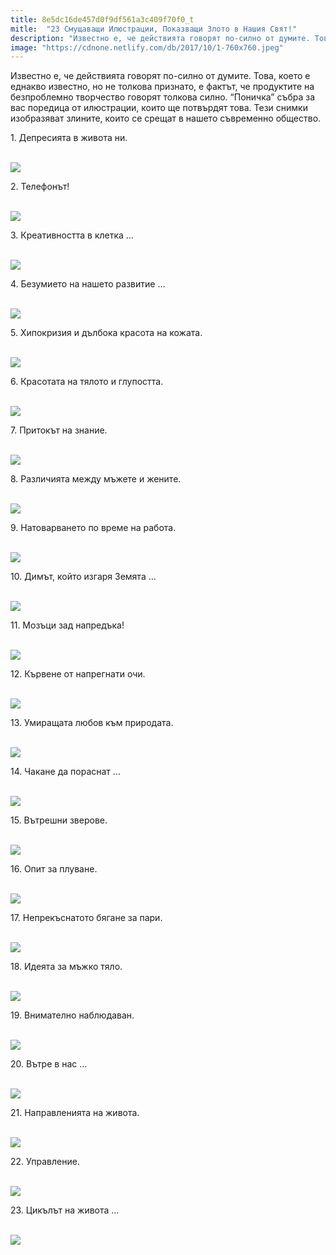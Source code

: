 ```yaml
---
title: 8e5dc16de457d0f9df561a3c409f70f0_t
mitle:  "23 Смущаващи Илюстрации, Показващи Злото в Нашия Свят!"
description: "Известно е, че действията говорят по-силно от думите. Това, което е еднакво известно, но не толкова признато, е фактът, че продуктите на безпроблемно творчество гово�"
image: "https://cdnone.netlify.com/db/2017/10/1-760x760.jpeg"
---
```


 <p>Известно е, че действията говорят по-силно от думите. Това, което е еднакво известно, но не толкова признато, е фактът, че продуктите на безпроблемно творчество говорят толкова силно. “Поничка” събра за вас поредица от илюстрации, които ще потвърдят това. Тези снимки изобразяват злините, които се срещат в нашето съвременно общество.</p>      <p>1. Депресията в живота ни.</p> <p> <br/><img src="https://cdnone.netlify.com/db/2017/10/1-760x760.jpeg"/><br/></p> <p>2. Телефонът!</p>      <p> <br/><img src="https://cdnone.netlify.com/db/2017/10/2-760x760.jpeg"/><br/></p> <p>3. Креативността в клетка …</p> <p> <br/><img src="https://cdnone.netlify.com/db/2017/10/3-760x919.jpeg"/><br/></p> <p>4. Безумието на нашето развитие …</p>      <p> <br/><img src="https://cdnone.netlify.com/db/2017/10/4-760x760.jpeg"/><br/></p> <p>5. Хипокризия и дълбока красота на кожата.</p> <p> <br/><img src="https://cdnone.netlify.com/db/2017/10/5-760x760.jpeg"/><br/></p> <p>6. Красотата на тялото и глупостта.</p> <p> <br/><img src="https://cdnone.netlify.com/db/2017/10/6-760x760.jpeg"/><br/></p> <p>7. Притокът на знание.</p>      <p> <br/><img src="https://cdnone.netlify.com/db/2017/10/7-760x760.jpeg"/><br/></p> <p>8. Различията между мъжете и жените.</p> <p> <br/><img src="https://cdnone.netlify.com/db/2017/10/8-760x760.jpeg"/><br/></p> <p>9. Натоварването по време на работа.</p>      <p> <br/><img src="https://cdnone.netlify.com/db/2017/10/9-760x760.jpeg"/><br/></p> <p>10. Димът, който изгаря Земята …</p> <p> <br/><img src="https://cdnone.netlify.com/db/2017/10/10-760x760.jpeg"/><br/></p> <p>11. Мозъци зад напредъка!</p> <p> <br/><img src="https://cdnone.netlify.com/db/2017/10/11-760x760.jpeg"/><br/></p> <p>12. Кървене от напрегнати очи.</p> <p> <br/><img src="https://cdnone.netlify.com/db/2017/10/12-760x760.jpeg"/><br/></p> <p>13. Умиращата любов към природата.</p> <p> <br/><img src="https://cdnone.netlify.com/db/2017/10/13-760x380.jpeg"/><br/></p> <p>14. Чакане да пораснат …</p> <p> <br/><img src="https://cdnone.netlify.com/db/2017/10/14-760x822.jpeg"/><br/></p> <p>15. Вътрешни зверове.</p> <p> <br/><img src="https://cdnone.netlify.com/db/2017/10/15-760x760.jpeg"/><br/></p> <p>16. Опит за плуване.</p> <p> <br/><img src="https://cdnone.netlify.com/db/2017/10/16-760x760.jpeg"/><br/></p> <p>17. Непрекъснатото бягане за пари.</p> <p> <br/><img src="https://cdnone.netlify.com/db/2017/10/17-760x760.jpeg"/><br/></p> <p>18. Идеята за мъжко тяло.</p> <p> <br/><img src="https://cdnone.netlify.com/db/2017/10/18-760x760.jpeg"/><br/></p> <p>19. Внимателно наблюдаван.</p> <p> <br/><img src="https://cdnone.netlify.com/db/2017/10/19-760x760.jpeg"/><br/></p> <p>20. Вътре в нас …</p> <p> <br/><img src="https://cdnone.netlify.com/db/2017/10/20-760x760.jpeg"/><br/></p> <p>21. Направленията на живота.</p> <p> <br/><img src="https://cdnone.netlify.com/db/2017/10/21-760x760.jpeg"/><br/></p> <p>22. Управление.</p> <p> <br/><img src="https://cdnone.netlify.com/db/2017/10/22-760x760.jpeg"/><br/></p> <p>23. Цикълът на живота …</p> <p> <br/><img src="https://cdnone.netlify.com/db/2017/10/23-760x762.jpeg"/><br/></p>       